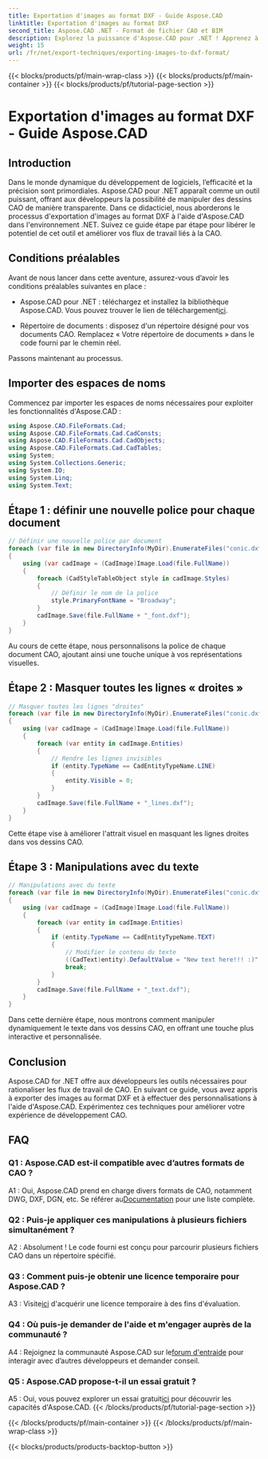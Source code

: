 ```yaml
---
title: Exportation d'images au format DXF - Guide Aspose.CAD
linktitle: Exportation d'images au format DXF
second_title: Aspose.CAD .NET - Format de fichier CAO et BIM
description: Explorez la puissance d'Aspose.CAD pour .NET ! Apprenez à exporter des images au format DXF sans effort. Améliorez votre développement CAO avec précision et efficacité.
weight: 15
url: /fr/net/export-techniques/exporting-images-to-dxf-format/
---
```


{{< blocks/products/pf/main-wrap-class >}}
{{< blocks/products/pf/main-container >}}
{{< blocks/products/pf/tutorial-page-section >}}

# Exportation d'images au format DXF - Guide Aspose.CAD

## Introduction

Dans le monde dynamique du développement de logiciels, l’efficacité et la précision sont primordiales. Aspose.CAD pour .NET apparaît comme un outil puissant, offrant aux développeurs la possibilité de manipuler des dessins CAO de manière transparente. Dans ce didacticiel, nous aborderons le processus d'exportation d'images au format DXF à l'aide d'Aspose.CAD dans l'environnement .NET. Suivez ce guide étape par étape pour libérer le potentiel de cet outil et améliorer vos flux de travail liés à la CAO.

## Conditions préalables

Avant de nous lancer dans cette aventure, assurez-vous d’avoir les conditions préalables suivantes en place :

-  Aspose.CAD pour .NET : téléchargez et installez la bibliothèque Aspose.CAD. Vous pouvez trouver le lien de téléchargement[ici](https://releases.aspose.com/cad/net/).

- Répertoire de documents : disposez d'un répertoire désigné pour vos documents CAO. Remplacez « Votre répertoire de documents » dans le code fourni par le chemin réel.

Passons maintenant au processus.

## Importer des espaces de noms

Commencez par importer les espaces de noms nécessaires pour exploiter les fonctionnalités d'Aspose.CAD :

```csharp
using Aspose.CAD.FileFormats.Cad;
using Aspose.CAD.FileFormats.Cad.CadConsts;
using Aspose.CAD.FileFormats.Cad.CadObjects;
using Aspose.CAD.FileFormats.Cad.CadTables;
using System;
using System.Collections.Generic;
using System.IO;
using System.Linq;
using System.Text;
```

## Étape 1 : définir une nouvelle police pour chaque document

```csharp
// Définir une nouvelle police par document
foreach (var file in new DirectoryInfo(MyDir).EnumerateFiles("conic.dxf"))
{
    using (var cadImage = (CadImage)Image.Load(file.FullName))
    {
        foreach (CadStyleTableObject style in cadImage.Styles)
        {
            // Définir le nom de la police
            style.PrimaryFontName = "Broadway";
        }
        cadImage.Save(file.FullName + "_font.dxf");
    }
}
```

Au cours de cette étape, nous personnalisons la police de chaque document CAO, ajoutant ainsi une touche unique à vos représentations visuelles.

## Étape 2 : Masquer toutes les lignes « droites »

```csharp
// Masquer toutes les lignes "droites"
foreach (var file in new DirectoryInfo(MyDir).EnumerateFiles("conic.dxf"))
{
    using (var cadImage = (CadImage)Image.Load(file.FullName))
    {
        foreach (var entity in cadImage.Entities)
        {
            // Rendre les lignes invisibles
            if (entity.TypeName == CadEntityTypeName.LINE)
            {
                entity.Visible = 0;
            }
        }
        cadImage.Save(file.FullName + "_lines.dxf");
    }
}
```

Cette étape vise à améliorer l'attrait visuel en masquant les lignes droites dans vos dessins CAO.

## Étape 3 : Manipulations avec du texte

```csharp
// Manipulations avec du texte
foreach (var file in new DirectoryInfo(MyDir).EnumerateFiles("conic.dxf"))
{
    using (var cadImage = (CadImage)Image.Load(file.FullName))
    {
        foreach (var entity in cadImage.Entities)
        {
            if (entity.TypeName == CadEntityTypeName.TEXT)
            {
                // Modifier le contenu du texte
                ((CadText)entity).DefaultValue = "New text here!!! :)";
                break;
            }
        }
        cadImage.Save(file.FullName + "_text.dxf");
    }
}
```

Dans cette dernière étape, nous montrons comment manipuler dynamiquement le texte dans vos dessins CAO, en offrant une touche plus interactive et personnalisée.

## Conclusion

Aspose.CAD for .NET offre aux développeurs les outils nécessaires pour rationaliser les flux de travail de CAO. En suivant ce guide, vous avez appris à exporter des images au format DXF et à effectuer des personnalisations à l'aide d'Aspose.CAD. Expérimentez ces techniques pour améliorer votre expérience de développement CAO.

## FAQ

### Q1 : Aspose.CAD est-il compatible avec d’autres formats de CAO ?

 A1 : Oui, Aspose.CAD prend en charge divers formats de CAO, notamment DWG, DXF, DGN, etc. Se référer au[Documentation](https://reference.aspose.com/cad/net/) pour une liste complète.

### Q2 : Puis-je appliquer ces manipulations à plusieurs fichiers simultanément ?

A2 : Absolument ! Le code fourni est conçu pour parcourir plusieurs fichiers CAO dans un répertoire spécifié.

### Q3 : Comment puis-je obtenir une licence temporaire pour Aspose.CAD ?

 A3 : Visite[ici](https://purchase.aspose.com/temporary-license/) d'acquérir une licence temporaire à des fins d'évaluation.

### Q4 : Où puis-je demander de l'aide et m'engager auprès de la communauté ?

 A4 : Rejoignez la communauté Aspose.CAD sur le[forum d'entraide](https://forum.aspose.com/c/cad/19) pour interagir avec d’autres développeurs et demander conseil.

### Q5 : Aspose.CAD propose-t-il un essai gratuit ?

 A5 : Oui, vous pouvez explorer un essai gratuit[ici](https://releases.aspose.com/) pour découvrir les capacités d'Aspose.CAD.
{{< /blocks/products/pf/tutorial-page-section >}}

{{< /blocks/products/pf/main-container >}}
{{< /blocks/products/pf/main-wrap-class >}}

{{< blocks/products/products-backtop-button >}}
